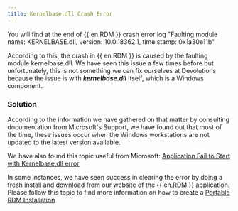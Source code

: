 ```yaml
---
title: Kernelbase.dll Crash Error
---
```

You will find at the end of {{ en.RDM }} crash error log "Faulting module name: KERNELBASE.dll, version: 10.0.18362.1, time stamp: 0x1a30e11b"  

According to this, the crash in {{ en.RDM }} is caused by the faulting module kernelbase.dll. We have seen this issue a few times before but unfortunately, this is not something we can fix ourselves at Devolutions because the issue is with ***kernelbase.dll*** itself, which is a Windows component.
### Solution
According to the information we have gathered on that matter by consulting documentation from Microsoft's Support, we have found out that most of the time, these issues occur when the Windows workstations are not updated to the latest version available.  

We have also found this topic useful from Microsoft: [Application Fail to Start with Kernelbase.dll error](https://answers.microsoft.com/en-us/windows/forum/all/applications-fail-to-start-with-kernelbasedll/44a4c2ad-a43f-479b-b026-bcdc2ff01285)  

In some instances, we have seen success in clearing the error by doing a fresh install and download from our website of the {{ en.RDM }} application. Please follow this topic to find more information on how to create a [Portable RDM Installation](/kb/remote-desktop-manager/how-to-articles/portable-rdm-installation/)
